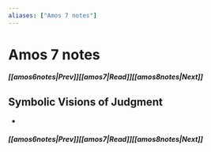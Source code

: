 ```yaml
---
aliases: ["Amos 7 notes"]
---
```

# Amos 7 notes
##### <span class=arrow-left></span>[[amos6notes|Prev]]<span class=navigation-separator></span>[[amos7|Read]]<span class=navigation-separator></span>[[amos8notes|Next]]<span class=arrow-right></span>
## Symbolic Visions of Judgment
- 
##### <span class=arrow-left></span>[[amos6notes|Prev]]<span class=navigation-separator></span>[[amos7|Read]]<span class=navigation-separator></span>[[amos8notes|Next]]<span class=arrow-right></span>